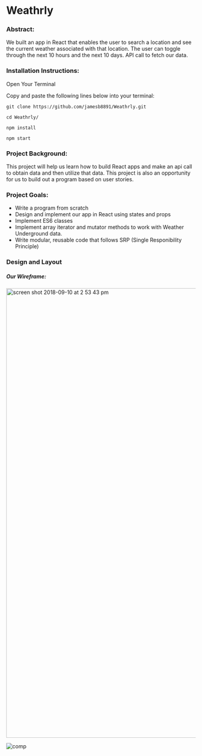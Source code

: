 # Weathrly

### Abstract:

We built an app in React that enables the user to search a location and see the current weather associated with that location. The user can toggle through the next 10 hours and the next 10 days. API call to fetch our data.

### Installation Instructions:

Open Your Terminal

Copy and paste the following lines below into your terminal:


```git clone https://github.com/jamesb8891/Weathrly.git```

```cd Weathrly/```

```npm install```

```npm start```


### Project Background:

This project will help us learn how to build React apps and make an api call to obtain data and then utilize that data. This project is also an opportunity for us to build out a program based on user stories.

### Project Goals:

- Write a program from scratch
- Design and implement our app in React using states and props
- Implement ES6 classes
- Implement array iterator and mutator methods to work with Weather Underground data.
- Write modular, reusable code that follows SRP (Single Responibility Principle)

### Design and Layout

##### Our Wireframe:

<img width="1194" alt="screen shot 2018-09-10 at 2 53 43 pm" src="https://user-images.githubusercontent.com/15576280/45498058-84dd1b00-b736-11e8-8f14-afcb3950d97f.png">

![comp](https://user-images.githubusercontent.com/15576280/45498017-69721000-b736-11e8-87c3-0e55e3572a43.jpg)
